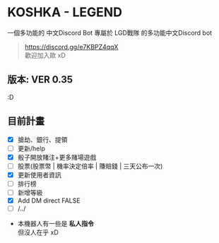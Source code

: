 # KOSHKA - LEGEND
一個多功能的 中文Discord Bot
專屬於 LGD戰隊 的多功能中文Discord bot
> https://discord.gg/e7KBPZ4qqX    
歡迎加入歐 xD

## 版本: VER 0.35
:D
## 目前計畫  
+ [x] 搶劫、銀行、提領  
+ [ ] 更新/help  
+ [x] 骰子開放賭注+更多賭場遊戲  
+ [ ] 股票(股票幣 | 機率決定倍率 | 賺賠錢 | 三天公布一次)
+ [x] 更新使用者資訊
+ [ ] 排行榜
+ [ ] 新增等級
+ [x] Add DM direct FALSE
+ [ ] /../

+ 本機器人有一些是 **私人指令**  
  但沒人在乎 xD
